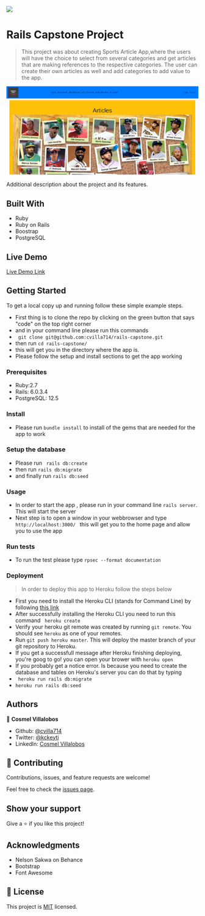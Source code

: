 ![](https://img.shields.io/badge/Microverse-blueviolet)

# Rails Capstone Project

> This project was about creating Sports Article App,where the users will have the choice to select from
> several categories and get articles that are making references to the respective categories. The user can
> create their own articles as well and add categories to add value to the app.

![screenshot](./app_screenshot.png)

Additional description about the project and its features.

## Built With

- Ruby
- Ruby on Rails
- Boostrap
- PostgreSQL

## Live Demo

[Live Demo Link](https://morning-island-07101.herokuapp.com/)

## Getting Started

To get a local copy up and running follow these simple example steps.

- First thing is to clone the repo by clicking on the green button that says "code" on the top right corner
- and in your command line please run this commands
- ` git clone git@github.com:cvilla714/rails-capstone.git`
- then run `cd rails-capstone/`
- this will get you in the directory where the app is.
- Please follow the setup and install sections to get the app working

### Prerequisites

- Ruby:2.7
- Rails: 6.0.3.4
- PostgreSQL: 12.5

### Install

- Please run `bundle install` to install of the gems that are needed for the app to work

### Setup the database

- Please run ` rails db:create`
- then run `rails db:migrate`
- and finally run `rails db:seed`

### Usage

- In order to start the app , please run in your command line `rails server`. This will start the server
- Next step is to open a window in your webbrowser and type `http://localhost:3000/ ` this will get you to the home page and allow you to use the app

### Run tests

- To run the test please type `rpsec --format documentation`

### Deployment

> In order to deploy this app to Heroku follow the steps below

- First you need to install the Heroku CLI (stands for Command Line) by following [this link](https://devcenter.heroku.com/articles/heroku-cli)
- After successfully installing the Heroku CLI you need to run this command ` heroku create`
- Verify your heroku git remote was created by running `git remote`. You should see `heroku` as one of your remotes.
- Run `git push heroku master`. This will deploy the master branch of your git repository to Heroku.
- If you get a successfull message after Heroku finishing deploying, you're goog to go! you can open your brower with `heroku open`
- If you probably get a notice error. Is because you need to create the database and tables on Heroku's server you can do that by typing
- ` heroku run rails db:migrate`
- `heroku run rails db:seed`

## Authors

👤 **Cosmel Villalobos**

- Github: [@cvilla714](https://github.com/cvilla714)
- Twitter: [@kckeyti](https://twitter.com/kckeyti)
- LinkedIn: [Cosmel Villalobos](https://www.linkedin.com/in/cosvilla/)

## 🤝 Contributing

Contributions, issues, and feature requests are welcome!

Feel free to check the [issues page](https://github.com/cvilla714/rails-capstone/pulls).

## Show your support

Give a ⭐️ if you like this project!

## Acknowledgments

- Nelson Sakwa on Behance
- Bootstrap
- Font Awesome

## 📝 License

This project is [MIT](https://github.com/cvilla714/rails-capstone/blob/development/LICENSE) licensed.
